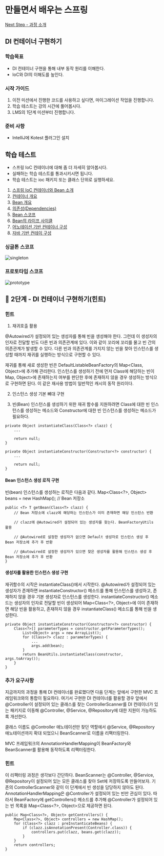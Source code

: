 # 만들면서 배우는 스프링
[Next Step - 과정 소개](https://edu.nextstep.camp/c/4YUvqn9V)

## DI 컨테이너 구현하기

### 학습목표
- DI 컨테이너 구현을 통해 내부 동작 원리를 이해한다.
- IoC와 DI의 이해도를 높인다.

### 시작 가이드
1. 이전 미션에서 진행한 코드를 사용하고 싶다면, 마이그레이션 작업을 진행합니다.
2. 학습 테스트는 강의 시간에 풀어봅시다.
3. LMS의 1단계 미션부터 진행합니다.

### 준비 사항
- IntelliJ에 Kotest 플러그인 설치

## 학습 테스트
- 스프링 IoC 컨테이너에 대해 좀 더 자세히 알아봅시다.
- 실패하는 학습 테스트를 통과시키시면 됩니다.
- 학습 테스트는 ioc 패키지 또는 클래스 단위로 실행하세요.

1. [스프링 IoC 컨테이너와 Bean 소개](study/src/test/kotlin/ioc/Introduction.kt)
2. [컨테이너 개요](study/src/test/kotlin/ioc/Container.kt)
3. [Bean 개요](study/src/test/kotlin/ioc/Bean.kt)
4. [의존성(Dependencies)](study/src/test/kotlin/ioc/Dependencies.kt)
5. [Bean 스코프](study/src/test/kotlin/ioc/BeanScopes.kt)
6. [Bean의 라이프 사이클](study/src/test/kotlin/ioc/Lifecycle.kt)
7. [어노테이션 기반 컨테이너 구성](study/src/test/kotlin/ioc/AnnotationBasedConfiguration.kt)
8. [자바 기반 컨테이 구성](study/src/test/kotlin/ioc/JavaBasedConfiguration.kt)

### 싱글톤 스코프
<img src="docs/images/singleton.png" alt="singleton">

### 프로토타입 스코프
<img src="docs/images/prototype.png" alt="prototype">

## 🚀 2단계 - DI 컨테이너 구현하기(힌트)

### 힌트

1. 재귀호출 활용

@Autowired가 설정되어 있는 생성자를 통해 빈을 생성해야 한다. 그런데 이 생성자의 인자로 전달할 빈도 다른 빈과 의존관계에 있다.
이와 같이 꼬리에 꼬리를 물고 빈 간의 의존관계가 발생할 수 있다.
다른 빈과 의존관계를 가지지 않는 빈을 찾아 인스턴스를 생성할 때까지 재귀를 실행하는 방식으로 구현할 수 있다.

재귀를 통해 새로 생성한 빈은 DefaultListableBeanFactory의 Map<Class<?>, Object>에 추가해 관리한다.
인스턴스를 생성하기 전에 먼저 Class에 해당하는 빈이 Map<Class<?>, Object>에 존재하는지 여부를 판단한 후에 존재하지 않을 경우 생성하는
방식으로 구현하면 된다. 이 같은 재사용 방법이 일반적인 캐시의 동작 원리이다.

2. 인스턴스 생성 기본 뼈대 구현

3. 빈(Bean) 인스턴스를 생성하기 위한 재귀 함수를 지원하려면 Class에 대한 빈 인스턴스를 생성하는 메소드와 Constructor에 대한 빈 인스턴스를 생성하는 메소드가 필요하다.

```
private Object instantiateClass(Class<?> clazz) {
    ...

    return null;
}

private Object instantiateConstructor(Constructor<?> constructor) {
    ...

    return null;
}
```

#### Bean 인스턴스 생성 로직 구현

빈(bean) 인스턴스를 생성하는 로직은 다음과 같다.
Map<Class<?>, Object> beans = new HashMap(); // Bean 저장소

```
public <T> T getBean(Class<T> clazz) {
    // Bean 저장소에 clazz에 해당하는 인스턴스가 이미 존재하면 해당 인스턴스 반환
    
    // clazz에 @Autowired가 설정되어 있는 생성자를 찾는다. BeanFactoryUtils 활용
    
    // @Autowired로 설정한 생성자가 없으면 Default 생성자로 인스턴스 생성 후 Bean 저장소에 추가 후 반환
    
    // @Autowired로 설정한 생성자가 있으면 찾은 생성자를 활용해 인스턴스 생성 후 Bean 저장소에 추가 후 반환
}
```

#### 생성자를 활용한 인스턴스 생성 구현

재귀함수의 시작은 instantiateClass()에서 시작한다. @Autowired가 설정되어 있는 생성자가 존재하면 instantiateConstructor() 메소드를 통해 인스턴스를 생성하고, 존재하지 않을
경우 기본 생성자로 인스턴스를 생성한다.
instantiateConstructor() 메소드는 생성자의 인자로 전달할 빈이 생성되어 Map<Class<?>, Object>에 이미 존재하면 해당 빈을 활용하고, 존재하지 않을 경우
instantiateClass() 메소드를 통해 빈을 생성한다.

```
private Object instantiateConstructor(Constructor<?> constructor) {
    Class<?>[] parameterTypes = constructor.getParameterTypes();
        List<Object> args = new ArrayList();
        for (Class<?> clazz : parameterTypes) {
            ...
            args.add(bean);
        }
        return BeanUtils.instantiateClass(constructor, args.toArray());
    }
}
```

### 추가 요구사항

지금까지의 과정을 통해 DI 컨테이너를 완료했다면 다음 단계는 앞에서 구현한 MVC 프레임워크와의 통합이 필요하다. 여기서 구현한 DI 컨테이너를 활용할 경우 앞에서 @Controller이 설정되어 있는 클래스를
찾는 ControllerScanner를 DI 컨테이너가 있는 패키지로 이동해 @Controller, @Service, @Repository에 대한 지원이 가능하도록 개선한다.

클래스 이름도 @Controller 애노테이션만 찾던 역할에서 @Service, @Repository 애노테이션까지 확대 되었으니 BeanScanner로 이름을 리팩터링한다.

MVC 프레임워크의 AnnotationHandlerMapping이 BeanFactory와 BeanScanner를 활용해 동작하도록 리팩터링한다.

### 힌트

이 리팩터링 과정은 생각보다 간단하다. BeanScanner는 @Controller, @Service, @Repository이 설정되어 있는 모든 클래스를 찾아 Set에 저장하도록 만들어보자. 기존의
ControllerScanner와 같이 이 단계에서 빈 생성을 담당하지 않아도 된다. AnnotationHandlerMapping은 @Controller가 설정되어 있는 빈만 관심이 있다. 따라서
BeanFactory에 getControllers() 메소드를 추가해 @Controller가 설정되어 있는 빈 목록을 Map<Class<?>, Object>으로 제공하면 된다.

```
public Map<Class<?>, Object> getControllers() {
    Map<Class<?>, Object> controllers = new HashMap();
    for (Class<?> clazz : preInstanticateBeans) {
        if (clazz.isAnnotationPresent(Controller.class)) {
            controllers.put(clazz, beans.get(clazz));
        }
    }
    return controllers;
}
```
